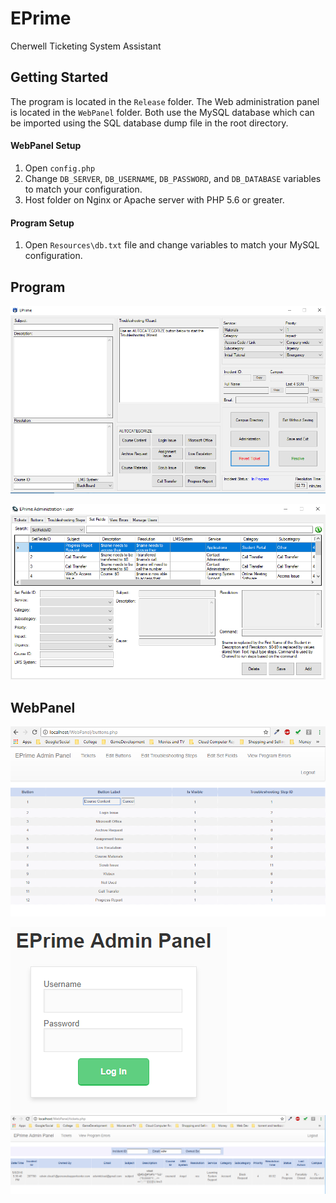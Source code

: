 # EPrime
Cherwell Ticketing System Assistant

## Getting Started
The program is located in the `Release` folder. The Web administration panel is located in the `WebPanel` folder. Both use the MySQL database which can be imported using the SQL database dump file in the root directory.

#### WebPanel Setup
1. Open `config.php`
2. Change `DB_SERVER`, `DB_USERNAME`, `DB_PASSWORD`, and `DB_DATABASE` variables to match your configuration.
3. Host folder on Nginx or Apache server with PHP 5.6 or greater.

#### Program Setup
1. Open `Resources\db.txt` file and change variables to match your MySQL configuration.

## Program
![alt text](./demo_images/program/main.PNG "Main Window")

![alt text](./demo_images/program/administration.PNG "Administration Window")

## WebPanel
![alt text](./demo_images/web_panel/editbuttons.PNG "Edit Buttons")

![alt text](./demo_images/web_panel/login.PNG "Ajax Login")   ![alt text](./demo_images/web_panel/search.PNG "Ajax Search / Different User Levels")
